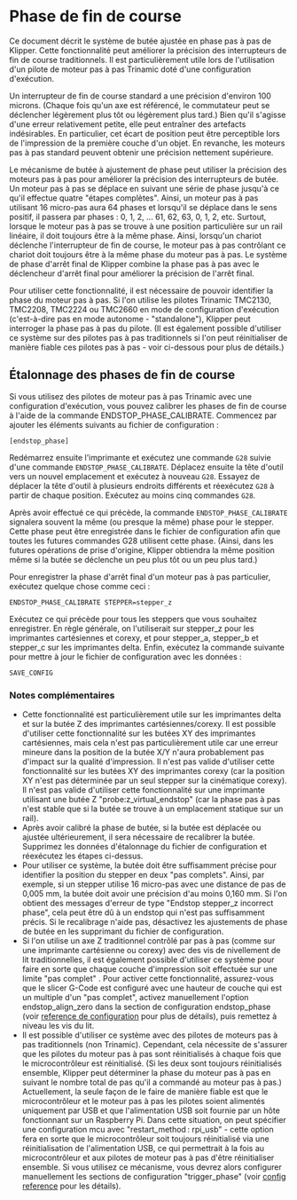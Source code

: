 # Phase de fin de course

Ce document décrit le système de butée ajustée en phase pas à pas de Klipper. Cette fonctionnalité peut améliorer la précision des interrupteurs de fin de course traditionnels. Il est particulièrement utile lors de l'utilisation d'un pilote de moteur pas à pas Trinamic doté d'une configuration d'exécution.

Un interrupteur de fin de course standard a une précision d'environ 100 microns. (Chaque fois qu'un axe est référencé, le commutateur peut se déclencher légèrement plus tôt ou légèrement plus tard.) Bien qu'il s'agisse d'une erreur relativement petite, elle peut entraîner des artefacts indésirables. En particulier, cet écart de position peut être perceptible lors de l'impression de la première couche d'un objet. En revanche, les moteurs pas à pas standard peuvent obtenir une précision nettement supérieure.

Le mécanisme de butée à ajustement de phase peut utiliser la précision des moteurs pas à pas pour améliorer la précision des interrupteurs de butée. Un moteur pas à pas se déplace en suivant une série de phase jusqu'à ce qu'il effectue quatre "étapes complètes". Ainsi, un moteur pas à pas utilisant 16 micro-pas aura 64 phases et lorsqu'il se déplace dans le sens positif, il passera par phases : 0, 1, 2, ... 61, 62, 63, 0, 1, 2, etc. Surtout, lorsque le moteur pas à pas se trouve à une position particulière sur un rail linéaire, il doit toujours être à la même phase. Ainsi, lorsqu'un chariot déclenche l'interrupteur de fin de course, le moteur pas à pas contrôlant ce chariot doit toujours être à la même phase du moteur pas à pas. Le système de phase d'arrêt final de Klipper combine la phase pas à pas avec le déclencheur d'arrêt final pour améliorer la précision de l'arrêt final.

Pour utiliser cette fonctionnalité, il est nécessaire de pouvoir identifier la phase du moteur pas à pas. Si l'on utilise les pilotes Trinamic TMC2130, TMC2208, TMC2224 ou TMC2660 en mode de configuration d'exécution (c'est-à-dire pas en mode autonome - "standalone"), Klipper peut interroger la phase pas à pas du pilote. (Il est également possible d'utiliser ce système sur des pilotes pas à pas traditionnels si l'on peut réinitialiser de manière fiable ces pilotes pas à pas - voir ci-dessous pour plus de détails.)

## Étalonnage des phases de fin de course

Si vous utilisez des pilotes de moteur pas à pas Trinamic avec une configuration d'exécution, vous pouvez calibrer les phases de fin de course à l'aide de la commande ENDSTOP_PHASE_CALIBRATE. Commencez par ajouter les éléments suivants au fichier de configuration :

```
[endstop_phase]
```

Redémarrez ensuite l'imprimante et exécutez une commande `G28` suivie d'une commande `ENDSTOP_PHASE_CALIBRATE`. Déplacez ensuite la tête d'outil vers un nouvel emplacement et exécutez à nouveau `G28`. Essayez de déplacer la tête d'outil à plusieurs endroits différents et réexécutez `G28` à partir de chaque position. Exécutez au moins cinq commandes `G28`.

Après avoir effectué ce qui précède, la commande `ENDSTOP_PHASE_CALIBRATE` signalera souvent la même (ou presque la même) phase pour le stepper. Cette phase peut être enregistrée dans le fichier de configuration afin que toutes les futures commandes G28 utilisent cette phase. (Ainsi, dans les futures opérations de prise d'origine, Klipper obtiendra la même position même si la butée se déclenche un peu plus tôt ou un peu plus tard.)

Pour enregistrer la phase d'arrêt final d'un moteur pas à pas particulier, exécutez quelque chose comme ceci :

```
ENDSTOP_PHASE_CALIBRATE STEPPER=stepper_z
```

Exécutez ce qui précède pour tous les steppers que vous souhaitez enregistrer. En règle générale, on l'utiliserait sur stepper_z pour les imprimantes cartésiennes et corexy, et pour stepper_a, stepper_b et stepper_c sur les imprimantes delta. Enfin, exécutez la commande suivante pour mettre à jour le fichier de configuration avec les données :

```
SAVE_CONFIG
```

### Notes complémentaires

* Cette fonctionnalité est particulièrement utile sur les imprimantes delta et sur la butée Z des imprimantes cartésiennes/corexy. Il est possible d'utiliser cette fonctionnalité sur les butées XY des imprimantes cartésiennes, mais cela n'est pas particulièrement utile car une erreur mineure dans la position de la butée X/Y n'aura probablement pas d'impact sur la qualité d'impression. Il n'est pas valide d'utiliser cette fonctionnalité sur les butées XY des imprimantes corexy (car la position XY n'est pas déterminée par un seul stepper sur la cinématique corexy). Il n'est pas valide d'utiliser cette fonctionnalité sur une imprimante utilisant une butée Z "probe:z_virtual_endstop" (car la phase pas à pas n'est stable que si la butée se trouve à un emplacement statique sur un rail).
* Après avoir calibré la phase de butée, si la butée est déplacée ou ajustée ultérieurement, il sera nécessaire de recalibrer la butée. Supprimez les données d'étalonnage du fichier de configuration et réexécutez les étapes ci-dessus.
* Pour utiliser ce système, la butée doit être suffisamment précise pour identifier la position du stepper en deux "pas complets". Ainsi, par exemple, si un stepper utilise 16 micro-pas avec une distance de pas de 0,005 mm, la butée doit avoir une précision d'au moins 0,160 mm. Si l'on obtient des messages d'erreur de type "Endstop stepper_z incorrect phase", cela peut être dû à un endstop qui n'est pas suffisamment précis. Si le recalibrage n'aide pas, désactivez les ajustements de phase de butée en les supprimant du fichier de configuration.
* Si l'on utilise un axe Z traditionnel contrôlé par pas à pas (comme sur une imprimante cartésienne ou corexy) avec des vis de nivellement de lit traditionnelles, il est également possible d'utiliser ce système pour faire en sorte que chaque couche d'impression soit effectuée sur une limite "pas complet" . Pour activer cette fonctionnalité, assurez-vous que le slicer G-Code est configuré avec une hauteur de couche qui est un multiple d'un "pas complet", activez manuellement l'option endstop_align_zero dans la section de configuration endstop_phase (voir [reference de configuration](Config_Reference.md#endstop_phase) pour plus de détails), puis remettez à niveau les vis du lit.
* Il est possible d'utiliser ce système avec des pilotes de moteurs pas à pas traditionnels (non Trinamic). Cependant, cela nécessite de s'assurer que les pilotes du moteur pas à pas sont réinitialisés à chaque fois que le microcontrôleur est réinitialisé. (Si les deux sont toujours réinitialisés ensemble, Klipper peut déterminer la phase du moteur pas à pas en suivant le nombre total de pas qu'il a commandé au moteur pas à pas.) Actuellement, la seule façon de le faire de manière fiable est que le microcontrôleur et le moteur pas à pas les pilotes soient alimentés uniquement par USB et que l'alimentation USB soit fournie par un hôte fonctionnant sur un Raspberry Pi. Dans cette situation, on peut spécifier une configuration mcu avec "restart_method : rpi_usb" - cette option fera en sorte que le microcontrôleur soit toujours réinitialisé via une réinitialisation de l'alimentation USB, ce qui permettrait à la fois au microcontrôleur et aux pilotes de moteur pas à pas d'être réinitialiser ensemble. Si vous utilisez ce mécanisme, vous devrez alors configurer manuellement les sections de configuration "trigger_phase" (voir [config reference](Config_Reference.md#endstop_phase) pour les détails).
